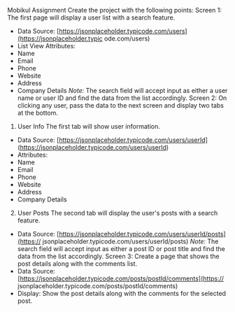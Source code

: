 Mobikul Assignment
Create the project with the following points:
Screen 1: The first page will display a user list with a search feature.
- Data Source:
[https://jsonplaceholder.typicode.com/users](https://jsonplaceholder.typic
ode.com/users)
- List View Attributes:
- Name
- Email
- Phone
- Website
- Address
- Company Details
*Note:* The search field will accept input as either a user name or user ID
and find the data from the list accordingly.
Screen 2: On clicking any user, pass the data to the next screen and
display two tabs at the bottom.
1. User Info
The first tab will show user information.
- Data Source: [https://jsonplaceholder.typicode.com/users/userId]
(https://jsonplaceholder.typicode.com/users/userId)
- Attributes:
- Name
- Email
- Phone
- Website
- Address
- Company Details
2. User Posts
The second tab will display the user's posts with a search feature.
- Data Source:
[https://jsonplaceholder.typicode.com/users/userId/posts](https://
jsonplaceholder.typicode.com/users/userId/posts)
*Note:* The search field will accept input as either a post ID or post title
and find the data from the list accordingly.
Screen 3: Create a page that shows the post details along with the
comments list.
- Data Source:
[https://jsonplaceholder.typicode.com/posts/postId/comments](https://
jsonplaceholder.typicode.com/posts/postId/comments)
- Display: Show the post details along with the comments for the selected
post.

